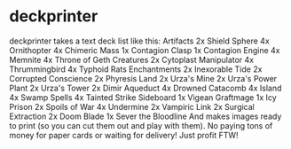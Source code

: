deckprinter
===========
deckprinter takes a text deck list like this:
Artifacts
2x Shield Sphere
4x Ornithopter
4x Chimeric Mass
1x Contagion Clasp
1x Contagion Engine
4x Memnite
4x Throne of Geth
Creatures
2x Cytoplast Manipulator
4x Thrummingbird
4x Typhoid Rats
Enchantments
2x Inexorable Tide
2x Corrupted Conscience
2x Phyresis
Land
2x Urza's Mine
2x Urza's Power Plant
2x Urza's Tower
2x Dimir Aqueduct
4x Drowned Catacomb
4x Island
4x Swamp
Spells
4x Tainted Strike
Sideboard
1x Vigean Graftmage
1x Icy Prison
2x Spoils of War
4x Undermine
2x Vampiric Link
2x Surgical Extraction
2x Doom Blade
1x Sever the Bloodline
And makes images ready to print (so you can cut them out and play with them). No paying tons of money for paper cards or waiting for delivery! Just profit FTW!